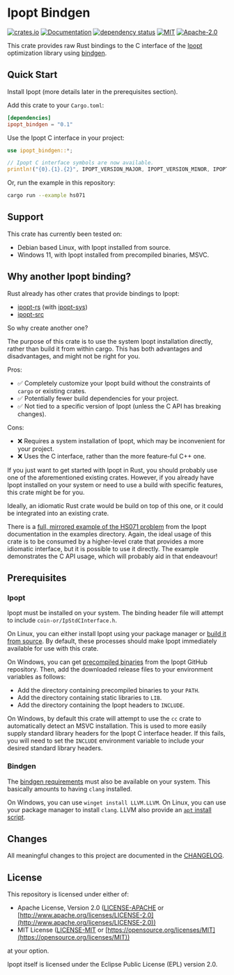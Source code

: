 # Ipopt Bindgen

[![crates.io](https://img.shields.io/crates/v/ipopt_bindgen.svg)](https://crates.io/crates/ipopt_bindgen) [![Documentation](https://docs.rs/ipopt_bindgen/badge.svg)](https://docs.rs/ipopt_bindgen) [![dependency status](https://deps.rs/repo/github/MattBolitho/ipopt_bindgen/status.svg)](https://deps.rs/repo/github/MattBolitho/ipopt_bindgen) [![MIT](https://img.shields.io/badge/license_mit)](https://github.com/MattBolitho/ipopt_bindgen/blob/main/LICENSE-MIT) [![Apache-2.0](https://img.shields.io/badge/license_apache-2.0)](https://github.com/MattBolitho/ipopt_bindgen/blob/main/LICENSE-APACHE)

This crate provides raw Rust bindings to the C interface of the [Ipopt](https://github.com/coin-or/Ipopt "Ipopt GitHub repository") optimization library using [bindgen](https://github.com/rust-lang/rust-bindgen "bindgen GitHub repository").

## Quick Start

Install Ipopt (more details later in the prerequisites section).

Add this crate to your `Cargo.toml`:

```toml
[dependencies]
ipopt_bindgen = "0.1"
```

Use the Ipopt C interface in your project:

```rust
use ipopt_bindgen::*;

// Ipopt C interface symbols are now available.
println!("{0}.{1}.{2}", IPOPT_VERSION_MAJOR, IPOPT_VERSION_MINOR, IPOPT_VERSION_RELEASE);
```

Or, run the example in this repository:

```sh
cargo run --example hs071
```

## Support

This crate has currently been tested on:

- Debian based Linux, with Ipopt installed from source.
- Windows 11, with Ipopt installed from precompiled binaries, MSVC.

## Why another Ipopt binding?

Rust already has other crates that provide bindings to Ipopt:

- [ipopt-rs](https://crates.io/crates/ipopt) (with [ipopt-sys](https://crates.io/crates/ipopt-sys))
- [ipopt-src](https://github.com/Maroon502/ipopt-src)

So why create another one?

The purpose of this crate is to use the system Ipopt installation directly, rather than build it from within cargo.
This has both advantages and disadvantages, and might not be right for you.

Pros:

- ✅ Completely customize your Ipopt build without the constraints of `cargo` or existing crates.
- ✅ Potentially fewer build dependencies for your project.
- ✅ Not tied to a specific version of Ipopt (unless the C API has breaking changes).

Cons:

- ❌ Requires a system installation of Ipopt, which may be inconvenient for your project.
- ❌ Uses the C interface, rather than the more feature-ful C++ one.

If you just want to get started with Ipopt in Rust, you should probably use one of the aforementioned existing crates.
However, if you already have Ipopt installed on your system or need to use a build with specific features, this crate might be for you.

Ideally, an idiomatic Rust crate would be build on top of this one, or it could be integrated into an existing crate.

There is a [full, mirrored example of the HS071 problem](examples/hs071.rs "HS071 problem link") from the Ipopt documentation in the examples directory.
Again, the ideal usage of this crate is to be consumed by a higher-level crate that provides a more idiomatic interface, but it is possible to use it directly.
The example demonstrates the C API usage, which will probably aid in that endeavour!

## Prerequisites

### Ipopt

Ipopt must be installed on your system.
The binding header file will attempt to include `coin-or/IpStdCInterface.h`.

On Linux, you can either install Ipopt using your package manager or [build it from source](https://coin-or.github.io/Ipopt/INSTALL.html "Ipopt build documentation").
By default, these processes should make Ipopt immediately available for use with this crate.

On Windows, you can get [precompiled binaries](https://www.coin-or.org/download/binary/Ipopt/ "Ipopt GitHub Releases") from the Ipopt GitHub repository.
Then, add the downloaded release files to your environment variables as follows:

- Add the directory containing precompiled binaries to your `PATH`.
- Add the directory containing static libraries to `LIB`.
- Add the directory containing the Ipopt headers to `INCLUDE`.

On Windows, by default this crate will attempt to use the `cc` crate to automatically detect an MSVC installation.
This is used to more easily supply standard library headers for the Ipopt C interface header.
If this fails, you will need to set the `INCLUDE` environment variable to include your desired standard library headers.

### Bindgen

The [bindgen requirements](https://rust-lang.github.io/rust-bindgen/requirements.html "bindgen requirements documentation") must also be available on your system.
This basically amounts to having `clang` installed.

On Windows, you can use `winget install LLVM.LLVM`.
On Linux, you can use your package manager to install `clang`.
LLVM also provide an [`apt` install script](https://apt.llvm.org/ "LLVM apt script site link").

## Changes

All meaningful changes to this project are documented in the [CHANGELOG](CHANGELOG.md "Changelog link").

## License

This repository is licensed under either of:

- Apache License, Version 2.0 ([LICENSE-APACHE](./LICENSE-APACHE) or [http://www.apache.org/licenses/LICENSE-2.0](http://www.apache.org/licenses/LICENSE-2.0))
- MIT License ([LICENSE-MIT](./LICENSE-MIT) or [https://opensource.org/licenses/MIT](https://opensource.org/licenses/MIT))

at your option.

Ipopt itself is licensed under the Eclipse Public License (EPL) version 2.0.
